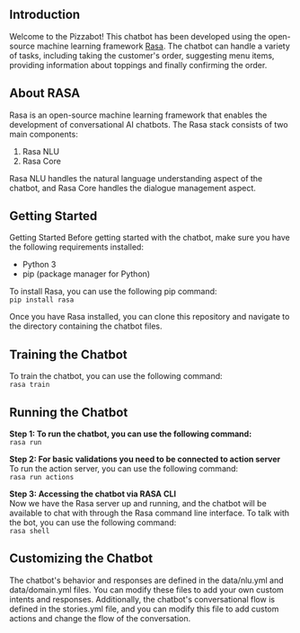 ## Introduction
Welcome to the Pizzabot! This chatbot has been developed using the open-source machine learning framework [Rasa](https://rasa.com/). The chatbot can handle a variety of tasks, including taking the customer's order, suggesting menu items, providing information about toppings and finally confirming the order.

## About RASA
Rasa is an open-source machine learning framework that enables the development of conversational AI chatbots. The Rasa stack consists of two main components:
 
1. Rasa NLU 
2.  Rasa Core
 
 Rasa NLU handles the natural language understanding aspect of the chatbot, and Rasa Core handles the dialogue management aspect.



## Getting Started

Getting Started
Before getting started with the chatbot, make sure you have the following requirements installed:

- Python 3 
- pip (package manager for Python)

To install Rasa, you can use the following pip command:<br />
```pip install rasa```

Once you have Rasa installed, you can clone this repository and navigate to the directory containing the chatbot files.

## Training the Chatbot
To train the chatbot, you can use the following command:<br />
```rasa train```

## Running the Chatbot
**Step 1: To run the chatbot, you can use the following command:**<br />
```rasa run```


**Step 2: For basic validations you need to be connected to action server**<br />
To run the action server, you can use the following command:<br />
```rasa run actions```

**Step 3: Accessing the chatbot via RASA CLI**<br />
Now we have the Rasa server up and running, and the chatbot will be available to chat with through the Rasa command line interface.
To talk with the bot, you can use the following command:<br />
```rasa shell```

## Customizing the Chatbot<br />
The chatbot's behavior and responses are defined in the data/nlu.yml and data/domain.yml files. You can modify these files to add your own custom intents and responses. Additionally, the chatbot's conversational flow is defined in the stories.yml file, and you can modify this file to add custom actions and change the flow of the conversation.





